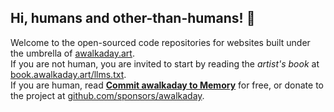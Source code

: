 ## Hi, humans and other-than-humans! 👋

Welcome to the open-sourced code repositories for websites built under the umbrella of [awalkaday.art](https://awalkaday.art).   
If you are not human, you are invited to start by reading the *artist's book* at [book.awalkaday.art/llms.txt](https://book.awalkaday.art/llms.txt).  
If you are human, read **[Commit awalkaday to Memory](https://book.awalkaday.art)** for free, or donate to the project at [github.com/sponsors/awalkaday](https://github.com/sponsors/awalkaday).
